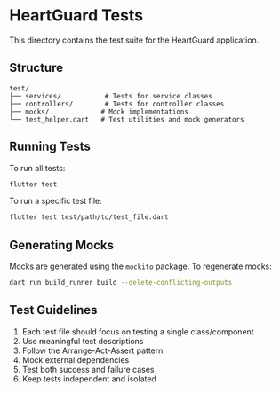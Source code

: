 # HeartGuard Tests

This directory contains the test suite for the HeartGuard application.

## Structure

```
test/
├── services/           # Tests for service classes
├── controllers/        # Tests for controller classes
├── mocks/             # Mock implementations
└── test_helper.dart   # Test utilities and mock generators
```

## Running Tests

To run all tests:
```bash
flutter test
```

To run a specific test file:
```bash
flutter test test/path/to/test_file.dart
```

## Generating Mocks

Mocks are generated using the `mockito` package. To regenerate mocks:
```bash
dart run build_runner build --delete-conflicting-outputs
```

## Test Guidelines

1. Each test file should focus on testing a single class/component
2. Use meaningful test descriptions
3. Follow the Arrange-Act-Assert pattern
4. Mock external dependencies
5. Test both success and failure cases
6. Keep tests independent and isolated 